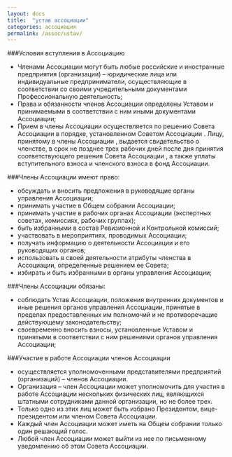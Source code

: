 ```yaml
---
layout: docs
title:  "устав ассоциации"
categories: ассоциация
permalink: /assoc/ustav/
---
```

###Условия вступления в Ассоциацию

* Членами Ассоциации могут быть любые российские и иностранные предприятия (организации) – юридические лица или индивидуальные предприниматели, осуществляющие в соответствии со своими учредительными документами Профессиональную деятельность;
* Права и обязанности членов Ассоциации определены Уставом и принимаемыми в соответствии с ним иными документами Ассоциации;
* Прием в члены Ассоциации осуществляется по решению Совета Ассоциации в порядке, установленном Советом Ассоциации . Лицу, принятому в члены Ассоциации , выдается свидетельство о членстве, в срок не позднее трех рабочих дней после дня принятия соответствующего решения Совета Ассоциации , а также уплаты вступительного взноса и членского взноса в фонд Ассоциации.

###Члены Ассоциации имеют право:

* обсуждать и вносить предложения в руководящие органы управления Ассоциации;
* принимать участие в Общем собрании Ассоциации;
* принимать участие в рабочих органах Ассоциации (экспертных советах, комиссиях, рабочих группах);
* быть избранными в состав Ревизионной и Контрольной комиссий;
* участвовать в мероприятиях, проводимых Ассоциации;
* получать информацию о деятельности Ассоциации и его руководящих органов;
* использовать в своей деятельности атрибуты членства в Ассоциации, определенные решением ее Совета;
* избирать и быть избранными в органы управления Ассоциации;

###Члены Ассоциации обязаны:

* соблюдать Устав Ассоциации, положения внутренних документов и иные решения органов управления Ассоциации, принятые в пределах предоставленных им полномочий и не противоречащие действующему законодательству;
* своевременно вносить взносы, установленные Уставом и принятыми  в соответствии с ним решениями органов управления Ассоциации;

###Участие в работе Ассоциации членов Ассоциации 

* осуществляется уполномоченными представителями предприятий (организаций) – членов Ассоциации. 
* Организация – член Ассоциации может уполномочить для участия в работе Ассоциации нескольких физических лиц, являющихся штатными сотрудниками данной организации, но не более трех. 
* Только одно из этих лиц может быть избрано Президентом, вице-президентом или членом Совета Ассоциации. 
* Каждый член Ассоциации может иметь на Общем собрании только один решающий голос.
* Любой член Ассоциации может выйти из нее по письменному уведомлению об этом Совета Ассоциации.
